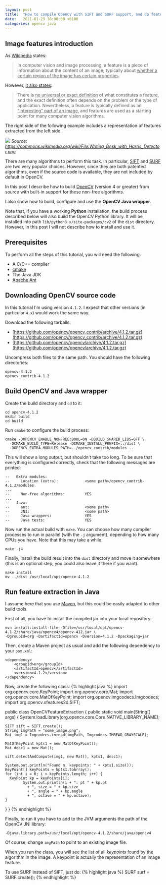 ```yaml
---
layout: post
title:  "How to compile OpenCV with SIFT and SURF support, and do feature extraction in Java"
date:   2021-01-29 18:00:00 +0100
categories: opencv java
---
```

## Image features introduction
As [Wikipedia](https://en.wikipedia.org/wiki/Feature_(computer_vision)) states:

> In computer vision and image processing, a feature is a piece of information about the content of an image; typically about <u>whether a certain region of the image has certain properties</u>.

However, [it also states](https://en.wikipedia.org/wiki/Feature_detection_(computer_vision)):

> There is <u>no universal or exact definition</u> of what constitutes a feature, and the exact definition often depends on the problem or the type of application. Nevertheless, a feature is typically defined as an <u>"interesting" part of an image</u>, and features are used as a starting point for many computer vision algorithms.

The right side of the following example includes a representation of features extracted from the left side.

![](https://upload.wikimedia.org/wikipedia/commons/8/8d/Writing_Desk_with_Harris_Detector.png)
*Source: https://commons.wikimedia.org/wiki/File:Writing_Desk_with_Harris_Detector.png*

There are many algorithms to perform this task. In particular, [SIFT](https://en.wikipedia.org/wiki/Scale-invariant_feature_transform) and [SURF](https://en.wikipedia.org/wiki/Speeded_up_robust_features) are two very popular choices. However, since they are both patented algorithms, even if the source code is available, they are not included by default in OpenCV.

In this post I describe how to build [OpenCV](https://opencv.org) (version 4 or greater) from source with built-in support for these non-free algorithms.

I also show how to build, configure and use the __OpenCV Java wrapper__.

Note that, if you have a working __Python__ installation, the build process described below will also build the OpenCV Python library. It will be installed into path `lib/python3.x/site-packages/cv2` of the `dist` directory. However, in this post I will not describe how to install and use it.

## Prerequisites
To perform all the steps of this tutorial, you will need the following:
- A C/C++ compiler
- [cmake](https://cmake.org)
- The Java JDK
- [Apache Ant](http://ant.apache.org/)

## Downloading OpenCV source code
In this tutorial I'm using version `4.1.2`. I expect that other versions (in particular `4.x`) would work the same way.

Download the following tarballs:
- [https://github.com/opencv/opencv_contrib/archive/4.1.2.tar.gz](https://github.com/opencv/opencv_contrib/archive/4.1.2.tar.gz)
- [https://github.com/opencv/opencv/archive/4.1.2.tar.gz](https://github.com/opencv/opencv/archive/4.1.2.tar.gz)

Uncompress both files to the same path. You should have the following directories:
```
opencv-4.1.2
opencv_contrib-4.1.2
```

## Build OpenCV and Java wrapper
Create the build directory and `cd` to it:
```
cd opencv-4.1.2
mkdir build
cd build
```
Run `cmake` to configure the build process:
```
cmake -DOPENCV_ENABLE_NONFREE:BOOL=ON -DBUILD_SHARED_LIBS=OFF \
  -DCMAKE_BUILD_TYPE=Release -DCMAKE_INSTALL_PREFIX=../dist \
  -DOPENCV_EXTRA_MODULES_PATH=../opencv_contrib/modules ..
```
This will show a long output, but shouldn't take too long. To be sure that everything is configured correctly, check that the following messages are printed:
```
--   Extra modules:
--     Location (extra):            <some path>/opencv_contrib-4.1.2/modules
...
--     Non-free algorithms:         YES
...
--   Java:
--     ant:                         <some path>
--     JNI:                         <some path>
--     Java wrappers:               YES
--     Java tests:                  YES
```

Now run the actual build with `make`. You can choose how many compiler processes to run in parallel (with the `-j` argument), depending to how many CPUs you have. Note that this may take a while.
```
make -j4
```

Finally, install the build result into the `dist` directory and move it somewhere (this is an optional step, you could also leave it there if you want).
```
make install
mv ../dist /usr/local/opt/opencv-4.1.2
```

## Run feature extraction in Java
I assume here that you use [Maven](https://maven.apache.org), but this could be easily adapted to other build tools.

First of all, you have to install the compiled jar into your local repository:
```
mvn install:install-file -Dfile=/usr/local/opt/opencv-4.1.2/share/java/opencv4/opencv-412.jar \
-DgroupId=org -DartifactId=opencv -Dversion=4.1.2 -Dpackaging=jar
```

Then, create a Maven project as usual and add the following dependency to your `pom.xml`:
```
<dependency>
    <groupId>org</groupId>
    <artifactId>opencv</artifactId>
    <version>4.1.2</version>
</dependency>
```

Now, create the following class:
{% highlight java %}
import org.opencv.core.KeyPoint;
import org.opencv.core.Mat;
import org.opencv.core.MatOfKeyPoint;
import org.opencv.imgcodecs.Imgcodecs;
import org.opencv.xfeatures2d.SIFT;

public class OpenCVFeatureExtraction {
  public static void main(String[] args) {
    System.loadLibrary(org.opencv.core.Core.NATIVE_LIBRARY_NAME);

    SIFT sift = SIFT.create();
    String imgPath = "some_image.png";
    Mat img1 = Imgcodecs.imread(imgPath, Imgcodecs.IMREAD_GRAYSCALE);

    MatOfKeyPoint kpts1 = new MatOfKeyPoint();
    Mat desc1 = new Mat();

    sift.detectAndCompute(img1, new Mat(), kpts1, desc1);

    System.out.println("Found n. keypoints: " + kpts1.size());
    KeyPoint[] keyPoints = kpts1.toArray();
    for (int i = 0; i < keyPoints.length; i++) {
      KeyPoint kp = keyPoints[i];
            System.out.println(i + ": pt " + kp.pt
              + ", size = " + kp.size
              + ", angle = " + kp.angle
              + ", octave = " + kp.octave);
    }
  }
}
{% endhighlight %}

Finally, to run it you have to add to the JVM arguments the path of the OpenCV JNI library:
```
-Djava.library.path=/usr/local/opt/opencv-4.1.2/share/java/opencv4
```
Of course, change `imgPath` to point to an existing image file.

When you run the class, you will see the list of all _keypoints_ found by the algorithm in the image. A keypoint is actually the representation of an image feature.

To use SURF instead of SIFT, just do:
{% highlight java %}
SURF surf = SURF.create();
{% endhighlight %}
